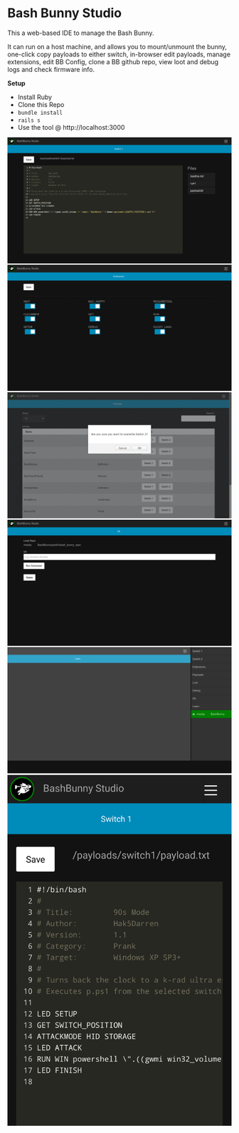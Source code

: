# Bash Bunny Studio

This a web-based IDE to manage the Bash Bunny.

It can run on a host machine, and allows you to mount/unmount the bunny, one-click copy payloads to either switch, in-browser edit payloads, manage extensions, edit BB Config, clone a BB github repo, view loot and debug logs and check firmware info.

**Setup**
- Install Ruby
- Clone this Repo
- `bundle install`
- `rails s`
- Use the tool @ http://localhost:3000

![alt text](public/screens/1.png)
![alt text](public/screens/2.png)
![alt text](public/screens/3.png)
![alt text](public/screens/4.png)
![alt text](public/screens/5.png)
![alt text](public/screens/6.png)